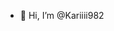 - 👋 Hi, I’m @Kariiii982

<!---
Kariiii982/Kariiii982 is a ✨ special ✨ repository because its `README.md` (this file) appears on your GitHub profile.
You can click the Preview link to take a look at your changes.
--->
